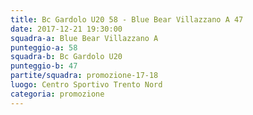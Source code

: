 ```yaml
---
title: Bc Gardolo U20 58 - Blue Bear Villazzano A 47
date: 2017-12-21 19:30:00
squadra-a: Blue Bear Villazzano A
punteggio-a: 58
squadra-b: Bc Gardolo U20
punteggio-b: 47
partite/squadra: promozione-17-18
luogo: Centro Sportivo Trento Nord
categoria: promozione
---
```

